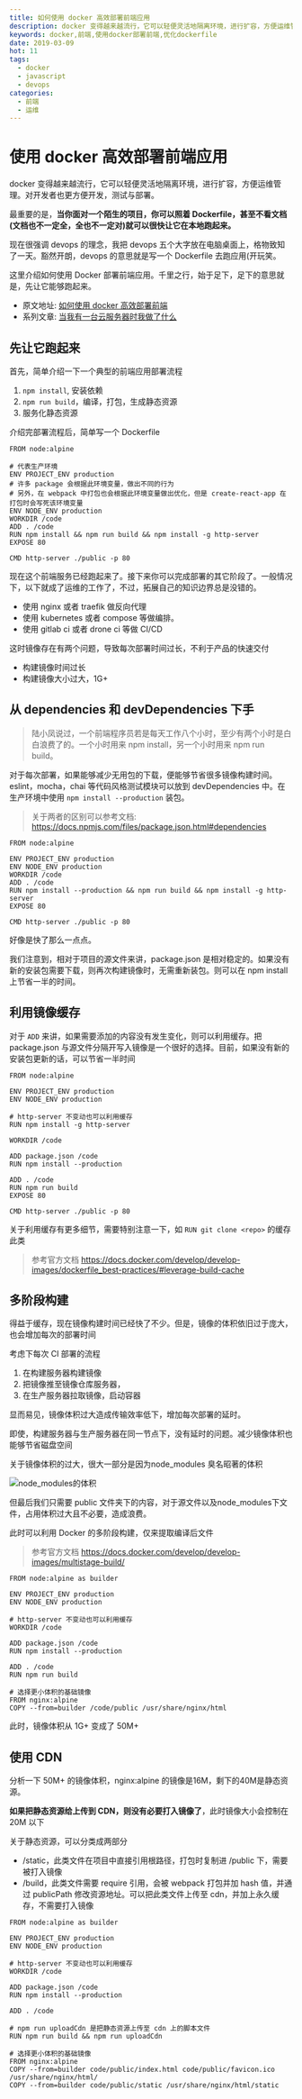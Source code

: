 ```yaml
---
title: 如何使用 docker 高效部署前端应用
description: docker 变得越来越流行，它可以轻便灵活地隔离环境，进行扩容，方便运维管理。对开发者也更方便开发，测试与部署。这里介绍如何使用 Docker 部署前端应用。千里之行，始于足下，足下的意思就是，先让它能够跑起来。
keywords: docker,前端,使用docker部署前端,优化dockerfile
date: 2019-03-09
hot: 11
tags:
  - docker
  - javascript
  - devops
categories:
  - 前端
  - 运维
---
```


# 使用 docker 高效部署前端应用

docker 变得越来越流行，它可以轻便灵活地隔离环境，进行扩容，方便运维管理。对开发者也更方便开发，测试与部署。

最重要的是，**当你面对一个陌生的项目，你可以照着 Dockerfile，甚至不看文档(文档也不一定全，全也不一定对)就可以很快让它在本地跑起来。**

<!--more-->

现在很强调 devops 的理念，我把 devops 五个大字放在电脑桌面上，格物致知了一天。豁然开朗，devops 的意思就是写一个 Dockerfile 去跑应用(开玩笑。

这里介绍如何使用 Docker 部署前端应用。千里之行，始于足下，足下的意思就是，先让它能够跑起来。

+ 原文地址: [如何使用 docker 高效部署前端](https://shanyue.tech/op/deploy-fe-with-docker/)
+ 系列文章: [当我有一台云服务器时我做了什么](https://shanyue.tech/op)

## 先让它跑起来

首先，简单介绍一下一个典型的前端应用部署流程

1. `npm install`, 安装依赖
1. `npm run build`，编译，打包，生成静态资源
1. 服务化静态资源

介绍完部署流程后，简单写一个 Dockerfile

``` docker
FROM node:alpine

# 代表生产环境
ENV PROJECT_ENV production
# 许多 package 会根据此环境变量，做出不同的行为
# 另外，在 webpack 中打包也会根据此环境变量做出优化，但是 create-react-app 在打包时会写死该环境变量
ENV NODE_ENV production
WORKDIR /code
ADD . /code
RUN npm install && npm run build && npm install -g http-server
EXPOSE 80

CMD http-server ./public -p 80
```

现在这个前端服务已经跑起来了。接下来你可以完成部署的其它阶段了。一般情况下，以下就成了运维的工作了，不过，拓展自己的知识边界总是没错的。

+ 使用 nginx 或者 traefik 做反向代理
+ 使用 kubernetes 或者 compose 等做编排。
+ 使用 gitlab ci 或者 drone ci 等做 CI/CD

这时镜像存在有两个问题，导致每次部署时间过长，不利于产品的快速交付

+ 构建镜像时间过长
+ 构建镜像大小过大，1G+

## 从 dependencies 和 devDependencies 下手

> 陆小凤说过，一个前端程序员若是每天工作八个小时，至少有两个小时是白白浪费了的。一个小时用来 npm install，另一个小时用来 npm run build。

对于每次部署，如果能够减少无用包的下载，便能够节省很多镜像构建时间。eslint，mocha，chai 等代码风格测试模块可以放到 devDependencies 中。在生产环境中使用 `npm install --production` 装包。

> 关于两者的区别可以参考文档: https://docs.npmjs.com/files/package.json.html#dependencies

``` docker
FROM node:alpine

ENV PROJECT_ENV production
ENV NODE_ENV production
WORKDIR /code
ADD . /code
RUN npm install --production && npm run build && npm install -g http-server
EXPOSE 80

CMD http-server ./public -p 80
```

好像是快了那么一点点。

我们注意到，相对于项目的源文件来讲，package.json 是相对稳定的。如果没有新的安装包需要下载，则再次构建镜像时，无需重新装包。则可以在 npm install 上节省一半的时间。

## 利用镜像缓存

对于 `ADD` 来讲，如果需要添加的内容没有发生变化，则可以利用缓存。把 package.json 与源文件分隔开写入镜像是一个很好的选择。目前，如果没有新的安装包更新的话，可以节省一半时间

``` docker
FROM node:alpine

ENV PROJECT_ENV production
ENV NODE_ENV production

# http-server 不变动也可以利用缓存
RUN npm install -g http-server

WORKDIR /code

ADD package.json /code
RUN npm install --production

ADD . /code
RUN npm run build
EXPOSE 80

CMD http-server ./public -p 80
```

关于利用缓存有更多细节，需要特别注意一下，如 `RUN git clone <repo>` 的缓存此类

> 参考官方文档 https://docs.docker.com/develop/develop-images/dockerfile_best-practices/#leverage-build-cache

## 多阶段构建

得益于缓存，现在镜像构建时间已经快了不少。但是，镜像的体积依旧过于庞大，也会增加每次的部署时间

考虑下每次 CI 部署的流程

1. 在构建服务器构建镜像
1. 把镜像推至镜像仓库服务器，
1. 在生产服务器拉取镜像，启动容器

显而易见，镜像体积过大造成传输效率低下，增加每次部署的延时。

即使，构建服务器与生产服务器在同一节点下，没有延时的问题。减少镜像体积也能够节省磁盘空间

关于镜像体积的过大，很大一部分是因为node_modules 臭名昭著的体积

![node_modules的体积](./assets/node_modules.jpg)

但最后我们只需要 public 文件夹下的内容，对于源文件以及node_modules下文件，占用体积过大且不必要，造成浪费。

此时可以利用 Docker 的多阶段构建，仅来提取编译后文件

> 参考官方文档 https://docs.docker.com/develop/develop-images/multistage-build/

``` docker
FROM node:alpine as builder

ENV PROJECT_ENV production
ENV NODE_ENV production

# http-server 不变动也可以利用缓存
WORKDIR /code

ADD package.json /code
RUN npm install --production

ADD . /code
RUN npm run build

# 选择更小体积的基础镜像
FROM nginx:alpine
COPY --from=builder /code/public /usr/share/nginx/html
```

此时，镜像体积从 1G+ 变成了 50M+

## 使用 CDN

分析一下 50M+ 的镜像体积，nginx:alpine 的镜像是16M，剩下的40M是静态资源。

**如果把静态资源给上传到 CDN，则没有必要打入镜像了**，此时镜像大小会控制在 20M 以下

关于静态资源，可以分类成两部分

+ /static，此类文件在项目中直接引用根路径，打包时复制进 /public 下，需要被打入镜像
+ /build，此类文件需要 require 引用，会被 webpack 打包并加 hash 值，并通过 publicPath 修改资源地址。可以把此类文件上传至 cdn，并加上永久缓存，不需要打入镜像

``` docker
FROM node:alpine as builder

ENV PROJECT_ENV production
ENV NODE_ENV production

# http-server 不变动也可以利用缓存
WORKDIR /code

ADD package.json /code
RUN npm install --production

ADD . /code

# npm run uploadCdn 是把静态资源上传至 cdn 上的脚本文件
RUN npm run build && npm run uploadCdn

# 选择更小体积的基础镜像
FROM nginx:alpine
COPY --from=builder code/public/index.html code/public/favicon.ico /usr/share/nginx/html/
COPY --from=builder code/public/static /usr/share/nginx/html/static
```
